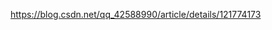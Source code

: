 







https://blog.csdn.net/qq_42588990/article/details/121774173

































